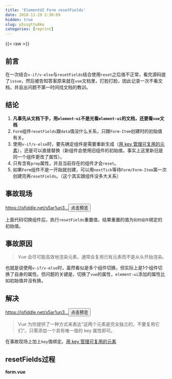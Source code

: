 ```yaml
---
title: 'ElementUI Form resetFields' 
date: 2018-11-29 2:30:09
hidden: true
slug: p5ssgttu0ke
categories: [reprint]
---
```


{{< raw >}}
<h2 id="articleHeader0">&#x524D;&#x8A00;</h2><p>&#x5728;&#x4E00;&#x6B21;&#x7ED3;&#x5408;<code>v-if/v-else</code>&#x4E0E;<code>resetFields</code>&#x7ED3;&#x5408;&#x4F7F;&#x7528;<code>reset</code>&#x4E4B;&#x540E;&#x503C;&#x4E0D;&#x6B63;&#x5E38;&#xFF0C;&#x770B;&#x5B8C;&#x6E90;&#x7801;&#x63D0;&#x4E86;<code>issue</code>&#xFF0C;&#x7136;&#x540E;&#x88AB;&#x544A;&#x77E5;&#x7B54;&#x6848;&#x539F;&#x6765;&#x5C31;&#x5728;<code>vue</code>&#x6587;&#x6863;&#x91CC;&#xFF0C;&#x6253;&#x8138;&#x6253;&#x8138;&#xFF0C;&#x56E0;&#x6B64;&#x8BB0;&#x5F55;&#x4E00;&#x6B21;&#x4E0D;&#x770B;&#x6587;&#x6863;&#xFF0C;&#x5E76;&#x4E14;&#x51FA;&#x95EE;&#x9898;&#x4E0D;&#x7B2C;&#x4E00;&#x65F6;&#x95F4;&#x627E;&#x6587;&#x6863;&#x7684;&#x6559;&#x8BAD;&#x3002;</p><h2 id="articleHeader1">&#x7ED3;&#x8BBA;</h2><ol><li><strong>&#x51E1;&#x4E8B;&#x5148;&#x4ECE;&#x6587;&#x6863;&#x4E0B;&#x624B;&#xFF0C;&#x7528;<code>element-ui</code>&#x4E0D;&#x662F;&#x5149;&#x770B;<code>element-ui</code>&#x7684;&#x6587;&#x6863;&#xFF0C;&#x8FD8;&#x8981;&#x770B;<code>vue</code>&#x6587;&#x6863;</strong></li><li><code>Form</code>&#x7EC4;&#x4EF6;<code>resetFields</code>&#x8DDF;<code>data</code>&#x503C;&#x6CA1;&#x4EC0;&#x4E48;&#x5173;&#x7CFB;&#xFF0C;&#x53EA;&#x8DDF;<code>Form-Item</code>&#x521B;&#x5EFA;&#x65F6;&#x7684;&#x521D;&#x59CB;&#x503C;&#x6709;&#x5173;&#x3002;</li><li>&#x4F7F;&#x7528;<code>v-if/v-else</code>&#x65F6;&#xFF0C;&#x8981;&#x5148;&#x786E;&#x5B9A;&#x7EC4;&#x4EF6;&#x662F;&#x9700;&#x8981;&#x91CD;&#x65B0;&#x751F;&#x6210;&#xFF08;<a href="https://cn.vuejs.org/v2/guide/conditional.html#%E7%94%A8-key-%E7%AE%A1%E7%90%86%E5%8F%AF%E5%A4%8D%E7%94%A8%E7%9A%84%E5%85%83%E7%B4%A0" rel="nofollow noreferrer" target="_blank">&#x7528; key &#x7BA1;&#x7406;&#x53EF;&#x590D;&#x7528;&#x7684;&#x5143;&#x7D20;</a>&#xFF09;&#xFF0C;&#x8FD8;&#x662F;&#x53EF;&#x4EE5;&#x76F4;&#x63A5;&#x66FF;&#x6362;&#xFF08;&#x65B0;&#x7EC4;&#x4EF6;&#x4F1A;&#x4F7F;&#x7528;&#x65E7;&#x7EC4;&#x4EF6;&#x7684;&#x521D;&#x59CB;&#x503C;&#xFF0C;&#x4E8B;&#x5B9E;&#x4E0A;&#x8FD9;&#x91CC;&#x65B0;&#x65E7;&#x662F;&#x540C;&#x4E00;&#x4E2A;&#x7EC4;&#x4EF6;&#x66F4;&#x6539;&#x4E86;&#x5C5E;&#x6027;&#xFF09;&#x3002;</li><li>&#x53EA;&#x6709;&#x542B;&#x6709;<code>prop</code>&#x5C5E;&#x6027;&#xFF0C;&#x5E76;&#x4E14;&#x5F53;&#x524D;&#x5B58;&#x5728;&#x7684;&#x7EC4;&#x4EF6;&#x624D;&#x4F1A;<code>reset</code>&#x3002;</li><li>&#x5982;&#x679C;<code>Form</code>&#x7EC4;&#x4EF6;&#x4E0D;&#x662F;&#x4E00;&#x5F00;&#x59CB;&#x5C31;&#x521B;&#x5EFA;&#xFF0C;&#x53EF;&#x4EE5;&#x7528;<code>nextTick</code>&#x7B49;&#x5F85;<code>Form/Form-Item</code>&#x7B2C;&#x4E00;&#x6B21;&#x521B;&#x5EFA;&#x5B8C;&#x518D;<code>resetFields</code>&#x3002;&#xFF08;&#x8FD9;&#x4E2A;&#x5176;&#x5B9E;&#x8DDF;&#x7EC4;&#x4EF6;&#x6CA1;&#x591A;&#x5927;&#x5173;&#x7CFB;&#xFF09;</li></ol><h2 id="articleHeader2">&#x4E8B;&#x6545;&#x73B0;&#x573A;</h2><p><a href="https://jsfiddle.net/s5ar1un3/39/" rel="nofollow noreferrer" target="_blank">https://jsfiddle.net/s5ar1un3...</a><button class="btn btn-xs btn-default ml10 preview" data-url="s5ar1un3/39/" data-typeid="0">&#x70B9;&#x51FB;&#x9884;&#x89C8;</button></p><p>&#x4E0A;&#x9762;&#x4EE3;&#x7801;&#x5207;&#x6362;&#x7EC4;&#x4EF6;&#x540E;&#xFF0C;&#x6267;&#x884C;<code>resetFields</code>&#x91CD;&#x7F6E;&#x503C;&#xFF0C;&#x7ED3;&#x679C;&#x91CD;&#x7F6E;&#x7684;&#x503C;&#x4E3A;<code>&#x522B;&#x7684;&#x7EC4;&#x4EF6;</code>&#x7ED1;&#x5B9A;&#x7684;&#x521D;&#x59CB;&#x503C;&#x3002;</p><h2 id="articleHeader3">&#x4E8B;&#x6545;&#x539F;&#x56E0;</h2><blockquote>Vue &#x4F1A;&#x5C3D;&#x53EF;&#x80FD;&#x9AD8;&#x6548;&#x5730;&#x6E32;&#x67D3;&#x5143;&#x7D20;&#xFF0C;&#x901A;&#x5E38;&#x4F1A;&#x590D;&#x7528;&#x5DF2;&#x6709;&#x5143;&#x7D20;&#x800C;&#x4E0D;&#x662F;&#x4ECE;&#x5934;&#x5F00;&#x59CB;&#x6E32;&#x67D3;&#x3002;</blockquote><p>&#x4E5F;&#x5C31;&#x662F;&#x8BF4;&#x4F7F;&#x7528;<code>v-if/v-else</code>&#x65F6;&#xFF0C;&#x867D;&#x7136;&#x770B;&#x4F3C;&#x662F;&#x591A;&#x4E2A;&#x7EC4;&#x4EF6;&#x5207;&#x6362;&#xFF0C;&#x4F46;&#x5B9E;&#x9645;&#x4E0A;&#x662F;1&#x4E2A;&#x7EC4;&#x4EF6;&#x5207;&#x6362;&#x4E86;&#x81EA;&#x8EAB;&#x7684;&#x5C5E;&#x6027;&#x3002;&#x4F46;&#x95EE;&#x9898;&#x7684;&#x5173;&#x952E;&#x662F;&#xFF0C;&#x5207;&#x6362;&#x4E86;<code>vue</code>&#x7684;&#x5C5E;&#x6027;&#xFF0C;<code>element-ui</code>&#x6DFB;&#x52A0;&#x7684;&#x5C5E;&#x6027;&#x6BD4;&#x5982;&#x521D;&#x59CB;&#x503C;&#x5E76;&#x6CA1;&#x6709;&#x6362;&#x3002;</p><h2 id="articleHeader4">&#x89E3;&#x51B3;</h2><p><a href="https://jsfiddle.net/s5ar1un3/41/" rel="nofollow noreferrer" target="_blank">https://jsfiddle.net/s5ar1un3...</a><button class="btn btn-xs btn-default ml10 preview" data-url="s5ar1un3/41/" data-typeid="0">&#x70B9;&#x51FB;&#x9884;&#x89C8;</button></p><blockquote>Vue &#x4E3A;&#x4F60;&#x63D0;&#x4F9B;&#x4E86;&#x4E00;&#x79CD;&#x65B9;&#x5F0F;&#x6765;&#x8868;&#x8FBE;&#x201C;&#x8FD9;&#x4E24;&#x4E2A;&#x5143;&#x7D20;&#x662F;&#x5B8C;&#x5168;&#x72EC;&#x7ACB;&#x7684;&#xFF0C;&#x4E0D;&#x8981;&#x590D;&#x7528;&#x5B83;&#x4EEC;&#x201D;&#x3002;&#x53EA;&#x9700;&#x6DFB;&#x52A0;&#x4E00;&#x4E2A;&#x5177;&#x6709;&#x552F;&#x4E00;&#x503C;&#x7684; key &#x5C5E;&#x6027;&#x5373;&#x53EF;&#x3002;</blockquote><p>&#x5728;&#x4E8B;&#x6545;&#x73B0;&#x573A;&#x4E0A;&#x52A0;&#x4E0A;<code>key</code>&#x503C;&#x7ED1;&#x5B9A;&#x3002;<a href="https://cn.vuejs.org/v2/guide/conditional.html#%E7%94%A8-key-%E7%AE%A1%E7%90%86%E5%8F%AF%E5%A4%8D%E7%94%A8%E7%9A%84%E5%85%83%E7%B4%A0" rel="nofollow noreferrer" target="_blank">&#x7528; key &#x7BA1;&#x7406;&#x53EF;&#x590D;&#x7528;&#x7684;&#x5143;&#x7D20;</a></p><h2 id="articleHeader5">resetFields&#x8FC7;&#x7A0B;</h2><p><strong>form.vue</strong></p><div class="widget-codetool" style="display:none"><div class="widget-codetool--inner"><span class="selectCode code-tool" data-toggle="tooltip" data-placement="top" title="" data-original-title="&#x5168;&#x9009;"></span> <span type="button" class="copyCode code-tool" data-toggle="tooltip" data-placement="top" data-clipboard-text="created() {
      this.$on(&apos;el.form.addField&apos;, (field) =&gt; {
        if (field) {
          this.fields.push(field);
        }
      }
      
      this.$on(&apos;el.form.removeField&apos;, (field) =&gt; {
        if (field.prop) {
          this.fields.splice(this.fields.indexOf(field), 1);
        }

      });
}

resetFields() {
        ...
        
        this.fields.forEach(field =&gt; {
          field.resetField();
        });
      }," title="" data-original-title="&#x590D;&#x5236;"></span> <span type="button" class="saveToNote code-tool" data-toggle="tooltip" data-placement="top" title="" data-original-title="&#x653E;&#x8FDB;&#x7B14;&#x8BB0;"></span></div></div><pre class="hljs coffeescript"><code>created() {
      <span class="hljs-keyword">this</span>.$<span class="hljs-literal">on</span>(<span class="hljs-string">&apos;el.form.addField&apos;</span>, <span class="hljs-function"><span class="hljs-params">(field)</span> =&gt;</span> {
        <span class="hljs-keyword">if</span> (field) {
          <span class="hljs-keyword">this</span>.fields.push(field);
        }
      }
      
      <span class="hljs-keyword">this</span>.$<span class="hljs-literal">on</span>(<span class="hljs-string">&apos;el.form.removeField&apos;</span>, <span class="hljs-function"><span class="hljs-params">(field)</span> =&gt;</span> {
        <span class="hljs-keyword">if</span> (field.prop) {
          <span class="hljs-keyword">this</span>.fields.splice(<span class="hljs-keyword">this</span>.fields.indexOf(field), <span class="hljs-number">1</span>);
        }

      });
}

resetFields() {
        ...
        
        <span class="hljs-keyword">this</span>.fields.forEach(field =&gt; {
          field.resetField();
        });
      },</code></pre><p><strong>form-item.vue</strong></p><div class="widget-codetool" style="display:none"><div class="widget-codetool--inner"><span class="selectCode code-tool" data-toggle="tooltip" data-placement="top" title="" data-original-title="&#x5168;&#x9009;"></span> <span type="button" class="copyCode code-tool" data-toggle="tooltip" data-placement="top" data-clipboard-text="    mounted() {
        if (this.prop) {
            this.dispatch(&apos;ElForm&apos;, &apos;el.form.addField&apos;, [this]);
            ...
            
            let initialValue = this.fieldValue;
            
            ...
            
            Object.defineProperty(this, &apos;initialValue&apos;, {
              value: initialValue
            });
            ...
        }
    }

    beforeDestroy() {
      this.dispatch(&apos;ElForm&apos;, &apos;el.form.removeField&apos;, [this]);
    }

    resetField() {
        ...

        this.validateDisabled = true;
        if (Array.isArray(value)) {
          prop.o[prop.k] = [].concat(this.initialValue);
        } else {
          prop.o[prop.k] = this.initialValue;
        }
    }" title="" data-original-title="&#x590D;&#x5236;"></span> <span type="button" class="saveToNote code-tool" data-toggle="tooltip" data-placement="top" title="" data-original-title="&#x653E;&#x8FDB;&#x7B14;&#x8BB0;"></span></div></div><pre class="hljs kotlin"><code>    mounted() {
        <span class="hljs-keyword">if</span> (<span class="hljs-keyword">this</span>.prop) {
            <span class="hljs-keyword">this</span>.dispatch(<span class="hljs-string">&apos;ElForm&apos;</span>, <span class="hljs-string">&apos;el.form.addField&apos;</span>, [<span class="hljs-keyword">this</span>]);
            ...
            
            let initialValue = <span class="hljs-keyword">this</span>.fieldValue;
            
            ...
            
            Object.defineProperty(<span class="hljs-keyword">this</span>, <span class="hljs-string">&apos;initialValue&apos;</span>, {
              value: initialValue
            });
            ...
        }
    }

    beforeDestroy() {
      <span class="hljs-keyword">this</span>.dispatch(<span class="hljs-string">&apos;ElForm&apos;</span>, <span class="hljs-string">&apos;el.form.removeField&apos;</span>, [<span class="hljs-keyword">this</span>]);
    }

    resetField() {
        ...

        <span class="hljs-keyword">this</span>.validateDisabled = <span class="hljs-literal">true</span>;
        <span class="hljs-keyword">if</span> (Array.isArray(value)) {
          prop.o[prop.k] = [].concat(<span class="hljs-keyword">this</span>.initialValue);
        } <span class="hljs-keyword">else</span> {
          prop.o[prop.k] = <span class="hljs-keyword">this</span>.initialValue;
        }
    }</code></pre><ol><li><code>Form</code>&#x5728;<code>created</code>&#x9636;&#x6BB5;&#x521B;&#x5EFA;&#x76D1;&#x542C;&#xFF0C;&#x4FDD;&#x5B58;&#x4E0B;&#x5F53;&#x524D;<code>Form-Item</code>&#x3002;</li><li><code>Form-Item</code>&#x5728;<code>mounted</code>&#x5224;&#x65AD;&#x662F;&#x5426;&#x5B58;&#x5728;<code>prop</code>&#x5C5E;&#x6027;&#xFF0C;&#x5982;&#x679C;&#x6709;&#xFF0C;&#x8BBE;&#x7F6E;&#x597D;&#x521D;&#x59CB;&#x503C;&#x3002;</li><li><code>Form</code>&#x7EC4;&#x4EF6;<code>resetFields</code>&#x5B9E;&#x9645;&#x4E0A;&#x662F;&#x4FDD;&#x5B58;&#x5F53;&#x524D;&#x6CE8;&#x518C;&#x4E0A;&#x6765;&#x7684;&#x5B50;&#x7EC4;&#x4EF6;<code>Form-Item</code>&#x7684;<code>resetField</code>&#x65B9;&#x6CD5;&#x3002;</li><li><code>Form-Item</code>&#x7684;<code>resetField</code>&#x65B9;&#x6CD5;&#x91CD;&#x65B0;&#x8D4B;&#x503C;&#x4E3A;<code>this.initialValue</code>&#x3002;&#xFF08;&#x4E4B;&#x524D;&#x4E8B;&#x6545;&#x539F;&#x56E0;&#x5C31;&#x662F;&#x7EC4;&#x4EF6;&#x5C5E;&#x6027;&#x66F4;&#x65B0;<code>initialValue</code>&#x503C;&#x662F;&#x4E0D;&#x4F1A;&#x53D8;&#x7684;&#xFF09;</li></ol><h2 id="articleHeader6">&#x53C2;&#x8003;</h2><p><a href="https://cn.vuejs.org/v2/guide/conditional.html#%E7%94%A8-key-%E7%AE%A1%E7%90%86%E5%8F%AF%E5%A4%8D%E7%94%A8%E7%9A%84%E5%85%83%E7%B4%A0" rel="nofollow noreferrer" target="_blank"></a><a href="https://cn.vuejs.org/v2/guide/conditional.html#%E7%94%A8-key-%E7%AE%A1%E7%90%86%E5%8F%AF%E5%A4%8D%E7%94%A8%E7%9A%84%E5%85%83%E7%B4%A0" rel="nofollow noreferrer" target="_blank">https://cn.vuejs.org/v2/guide...</a></p><p><a href="https://github.com/ElemeFE/element/issues/11534" rel="nofollow noreferrer" target="_blank"></a><a href="https://github.com/ElemeFE/element/issues/11534" rel="nofollow noreferrer" target="_blank">https://github.com/ElemeFE/el...</a></p><p><a href="http://element-cn.eleme.io/#/zh-CN/component/form" rel="nofollow noreferrer" target="_blank"></a><a href="http://element-cn.eleme.io/#/zh-CN/component/form" rel="nofollow noreferrer" target="_blank">http://element-cn.eleme.io/#/...</a></p>
{{< /raw >}}

# 版权声明
本文资源来源互联网，仅供学习研究使用，版权归该资源的合法拥有者所有，

本文仅用于学习、研究和交流目的。转载请注明出处、完整链接以及原作者。

原作者若认为本站侵犯了您的版权，请联系我们，我们会立即删除！

## 原文标题
ElementUI Form resetFields

## 原文链接
[https://segmentfault.com/a/1190000015228092](https://segmentfault.com/a/1190000015228092)

